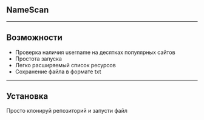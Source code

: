 ## NameScan

---

## Возможности

- Проверка наличия username на десятках популярных сайтов
- Простота запуска
- Легко расширяемый список ресурсов
- Сохранение файла в формате txt

---
## Установка
Просто клонируй репозиторий и запусти файл
